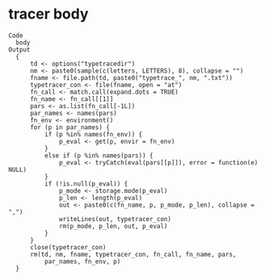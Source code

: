 # tracer body

    Code
      body
    Output
      {
          td <- options("typetracedir")
          nm <- paste0(sample(c(letters, LETTERS), 8), collapse = "")
          fname <- file.path(td, paste0("typetrace_", nm, ".txt"))
          typetracer_con <- file(fname, open = "at")
          fn_call <- match.call(expand.dots = TRUE)
          fn_name <- fn_call[[1]]
          pars <- as.list(fn_call[-1L])
          par_names <- names(pars)
          fn_env <- environment()
          for (p in par_names) {
              if (p %in% names(fn_env)) {
                  p_eval <- get(p, envir = fn_env)
              }
              else if (p %in% names(pars)) {
                  p_eval <- tryCatch(eval(pars[[p]]), error = function(e) NULL)
              }
              if (!is.null(p_eval)) {
                  p_mode <- storage.mode(p_eval)
                  p_len <- length(p_eval)
                  out <- paste0(c(fn_name, p, p_mode, p_len), collapse = ",")
                  writeLines(out, typetracer_con)
                  rm(p_mode, p_len, out, p_eval)
              }
          }
          close(typetracer_con)
          rm(td, nm, fname, typetracer_con, fn_call, fn_name, pars, 
              par_names, fn_env, p)
      }


